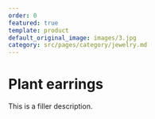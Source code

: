```yaml
---
order: 0
featured: true
template: product
default_original_image: images/3.jpg
category: src/pages/category/jewelry.md
---
```

# Plant earrings

This is a filler description.
